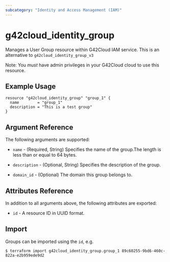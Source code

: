 ```yaml
---
subcategory: "Identity and Access Management (IAM)"
---
```


# g42cloud\_identity\_group

Manages a User Group resource within G42Cloud IAM service.
This is an alternative to `g42cloud_identity_group_v3`

Note: You _must_ have admin privileges in your G42Cloud cloud to use
this resource.

## Example Usage

```hcl
resource "g42cloud_identity_group" "group_1" {
  name        = "group_1"
  description = "This is a test group"
}
```

## Argument Reference

The following arguments are supported:

* `name` - (Required, String) Specifies the name of the group.The length is less than or equal to 64 bytes.

* `description` - (Optional, String) Specifies the description of the group.

* `domain_id` - (Optional) The domain this group belongs to.

## Attributes Reference

In addition to all arguments above, the following attributes are exported:

* `id` - A resource ID in UUID format.

## Import

Groups can be imported using the `id`, e.g.

```
$ terraform import g42cloud_identity_group.group_1 89c60255-9bd6-460c-822a-e2b959ede9d2
```

